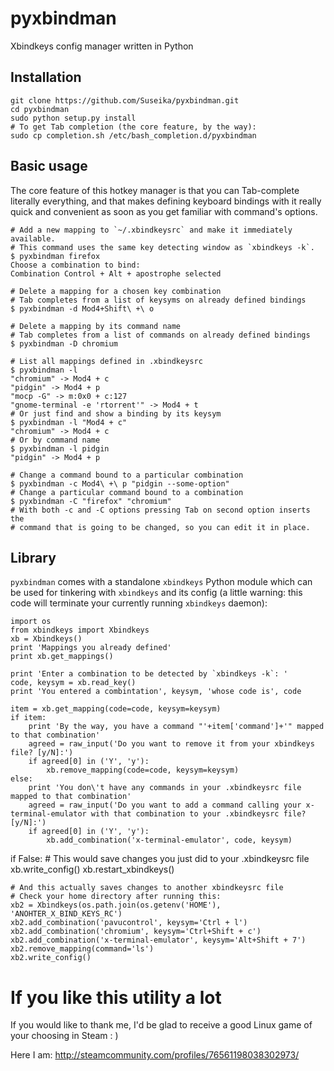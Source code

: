 pyxbindman
==========

Xbindkeys config manager written in Python

Installation
------------

    git clone https://github.com/Suseika/pyxbindman.git
    cd pyxbindman
    sudo python setup.py install
    # To get Tab completion (the core feature, by the way):
    sudo cp completion.sh /etc/bash_completion.d/pyxbindman


Basic usage
-----------

The core feature of this hotkey manager is that you can Tab-complete literally
everything, and that makes defining keyboard bindings with it really quick and
convenient as soon as you get familiar with command's options.

    # Add a new mapping to `~/.xbindkeysrc` and make it immediately available.
    # This command uses the same key detecting window as `xbindkeys -k`.
    $ pyxbindman firefox
    Choose a combination to bind: 
    Combination Control + Alt + apostrophe selected

    # Delete a mapping for a chosen key combination
    # Tab completes from a list of keysyms on already defined bindings
    $ pyxbindman -d Mod4+Shift\ +\ o

    # Delete a mapping by its command name
    # Tab completes from a list of commands on already defined bindings
    $ pyxbindman -D chromium

    # List all mappings defined in .xbindkeysrc
    $ pyxbindman -l
    "chromium" -> Mod4 + c
    "pidgin" -> Mod4 + p
    "mocp -G" -> m:0x0 + c:127
    "gnome-terminal -e 'rtorrent'" -> Mod4 + t
    # Or just find and show a binding by its keysym
    $ pyxbindman -l "Mod4 + c"
    "chromium" -> Mod4 + c
    # Or by command name
    $ pyxbindman -l pidgin
    "pidgin" -> Mod4 + p
    
    # Change a command bound to a particular combination
    $ pyxbindman -c Mod4\ +\ p "pidgin --some-option"
    # Change a particular command bound to a combination
    $ pyxbindman -C "firefox" "chromium"
    # With both -c and -C options pressing Tab on second option inserts the
    # command that is going to be changed, so you can edit it in place.


    
Library
-------

`pyxbindman` comes with a standalone `xbindkeys` Python module which can be
used for tinkering with `xbindkeys` and its config (a little warning: this code
will terminate your currently running `xbindkeys` daemon):

    import os
    from xbindkeys import Xbindkeys
    xb = Xbindkeys()
    print 'Mappings you already defined'
    print xb.get_mappings()

    print 'Enter a combination to be detected by `xbindkeys -k`: '
    code, keysym = xb.read_key()
    print 'You entered a combintation', keysym, 'whose code is', code

    item = xb.get_mapping(code=code, keysym=keysym)
    if item:
        print 'By the way, you have a command "'+item['command']+'" mapped to that combination'
        agreed = raw_input('Do you want to remove it from your xbindkeys file? [y/N]:')
        if agreed[0] in ('Y', 'y'):
            xb.remove_mapping(code=code, keysym=keysym)
    else:
        print 'You don\'t have any commands in your .xbindkeysrc file mapped to that combination'
        agreed = raw_input('Do you want to add a command calling your x-terminal-emulator with that combination to your .xbindkeysrc file? [y/N]:')
        if agreed[0] in ('Y', 'y'):
            xb.add_combination('x-terminal-emulator', code, keysym)
    
   if False:
       # This would save changes you just did to your .xbindkeysrc file
       xb.write_config()
       xb.restart_xbindkeys()

    # And this actually saves changes to another xbindkeysrc file
    # Check your home directory after running this:
    xb2 = Xbindkeys(os.path.join(os.getenv('HOME'), 'ANOHTER_X_BIND_KEYS_RC')
    xb2.add_combination('pavucontrol', keysym='Ctrl + l')
    xb2.add_combination('chromium', keysym='Ctrl+Shift + c')
    xb2.add_combination('x-terminal-emulator', keysym='Alt+Shift + 7')
    xb2.remove_mapping(command='ls')
    xb2.write_config()

If you like this utility a lot
==============================

If you would like to thank me, I'd be glad to
receive a good Linux game of your choosing in Steam : )

Here I am: http://steamcommunity.com/profiles/76561198038302973/
